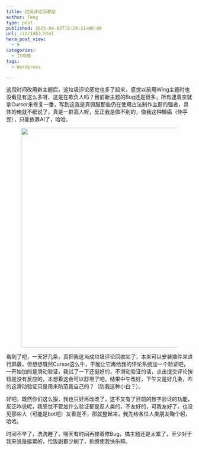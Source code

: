 ```yaml
---
title: 垃圾评论回收站
author: Feng
type: post
published: 2025-04-03T15:29:21+00:00
url: /it/1463.html
hera_post_view:
  - 9
categories:
  - IT网络
tags:
  - Wordpress

---
```

这段时间改用新主题后，这垃圾评论感觉也多了起来，感觉以前用Wing主题时也没看见有这么多呀，这是在欺负人吗？目前新主题的Bug还是很多，所有逮着空就拿Cursor来修复一番，写到这我是真佩服那些仍在使用古法制作主题的强者，具体的俺就不细说了，真是一群高人呀，反正我是做不到的，像我这种懒癌（伸手党），只能依靠AI了，哈哈。<figure class="wp-block-image size-full">

<img loading="lazy" decoding="async" width="730" height="592" src="https://zfei.net/wp-content/uploads/2025/04/1743693693-ljpl.jpg" alt="" class="wp-image-1464" srcset="https://image.uu126.cn/wp-content/uploads/2025/04/1743693693-ljpl.jpg!Tupian01 730w, https://image.uu126.cn/wp-content/uploads/2025/04/1743693693-ljpl-300x243.jpg!Tupian01 300w" sizes="auto, (max-width: 730px) 100vw, 730px" /> </figure> 

看到了吧，一天好几条，真把我这当成垃圾评论回收站了，本来可以安装插件来进行屏蔽，但想想既然Cursor这么牛，干脆让它再给我的评论系统加一个验证吧，一开始加的是滑动验证，我试了一下还挺好的，不滑动验证的话，点击提交评论按钮是没有反应的，本想着这会可以舒坦了吧，结果中午改好，下午又是好几条，咋的这滑动验证只是用来防范我自己的？（防我这种小白？）。

好吧，既然你们这么狠，我也只好再改改了，这不又有了目前的数字验证的功能，反正咋说呢，我感觉不管加什么验证都是反人类的，不友好的，可我友好了，也没见那些人（可能是bot吧）友善是不，那就整起来，我先给各位人类朋友鞠个躬，哈哈。

时间不早了，洗洗睡了，哪天有时间再接着修Bug，搞主题还是太累了，至少对于我来说是挺累的，恰饭剧都少刷了，折腾使我快乐嘛。